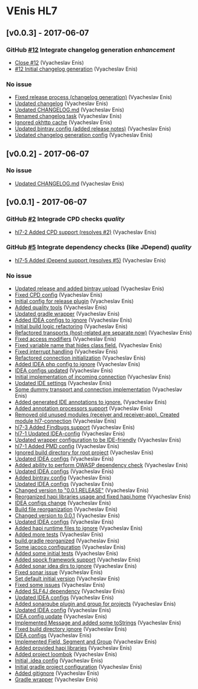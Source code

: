 # VEnis HL7

## [v0.0.3] - 2017-06-07
### GitHub [#12](https://github.com/VEnis/hl7/issues/12) Integrate changelog generation    *enhancement*  

* [Close #12](https://github.com/venis/hl7/commit/c02063d38333947) (Vyacheslav Enis)
* [#12 Initial changelog generation](https://github.com/venis/hl7/commit/00549c4855ce744) (Vyacheslav Enis)

### No issue

* [Fixed release process (changelog generation)](https://github.com/venis/hl7/commit/d9e1c5da8f70b3e) (Vyacheslav Enis)
* [Updated changelog](https://github.com/venis/hl7/commit/cc78877537350ea) (Vyacheslav Enis)
* [Updated CHANGELOG.md](https://github.com/venis/hl7/commit/ab42f9ab7b9bddf) (Vyacheslav Enis)
* [Renamed changelog task](https://github.com/venis/hl7/commit/337a9107b937087) (Vyacheslav Enis)
* [Ignored okhttp cache](https://github.com/venis/hl7/commit/29f9535a7540822) (Vyacheslav Enis)
* [Updated bintray config (added release notes)](https://github.com/venis/hl7/commit/2fde5cac9d92473) (Vyacheslav Enis)
* [Updated changelog generation config](https://github.com/venis/hl7/commit/330105ca6fd8ade) (Vyacheslav Enis)

## [v0.0.2] - 2017-06-07
### No issue

* [Updated CHANGELOG.md](https://github.com/venis/hl7/commit/f075e1182658f1b) (Vyacheslav Enis)

## [v0.0.1] - 2017-06-07
### GitHub [#2](https://github.com/VEnis/hl7/issues/2) Integrade CPD checks    *quality*  

* [hl7-2 Added CPD support (resolves #2)](https://github.com/venis/hl7/commit/8b1404cfa392736) (Vyacheslav Enis)

### GitHub [#5](https://github.com/VEnis/hl7/issues/5) Integrate dependency checks (like JDepend)    *quality*  

* [hl7-5 Added jDepend support (resolves #5)](https://github.com/venis/hl7/commit/5ce1f88ea9cdcfd) (Vyacheslav Enis)

### No issue

* [Updated release and added bintray upload](https://github.com/venis/hl7/commit/c2398109354c877) (Vyacheslav Enis)
* [Fixed CPD config](https://github.com/venis/hl7/commit/06d20b30204a983) (Vyacheslav Enis)
* [Initial config for release plugin](https://github.com/venis/hl7/commit/363be8dce4ce1ef) (Vyacheslav Enis)
* [Added quality tools](https://github.com/venis/hl7/commit/283b9dd1365d379) (Vyacheslav Enis)
* [Updated gradle wrapper](https://github.com/venis/hl7/commit/a6995f8b2832021) (Vyacheslav Enis)
* [Added IDEA configs to ignore](https://github.com/venis/hl7/commit/7bb54a79f96eee3) (Vyacheslav Enis)
* [Initial build logic refactoring](https://github.com/venis/hl7/commit/2343b666f72ab5f) (Vyacheslav Enis)
* [Refactored transports (host-related are separate now)](https://github.com/venis/hl7/commit/8683fd29e79fa37) (Vyacheslav Enis)
* [Fixed access modifiers](https://github.com/venis/hl7/commit/806d64141a6a95e) (Vyacheslav Enis)
* [Fixed variable name that hides class field.](https://github.com/venis/hl7/commit/0bb1d3750eae41d) (Vyacheslav Enis)
* [Fixed interrupt handling](https://github.com/venis/hl7/commit/18e935db3b06754) (Vyacheslav Enis)
* [Refactored connection initialization](https://github.com/venis/hl7/commit/30fb700b8406588) (Vyacheslav Enis)
* [Added IDEA php config to ignore](https://github.com/venis/hl7/commit/816a10b1ff5105f) (Vyacheslav Enis)
* [IDEA configs updated](https://github.com/venis/hl7/commit/c4ab3429c2237df) (Vyacheslav Enis)
* [Initial implementation of incoming connection](https://github.com/venis/hl7/commit/8e3f4ce9c413961) (Vyacheslav Enis)
* [Updated IDE settings](https://github.com/venis/hl7/commit/99df58e9bbe736c) (Vyacheslav Enis)
* [Some dummy transport and connection implementation](https://github.com/venis/hl7/commit/88bfec3ff17bfb7) (Vyacheslav Enis)
* [Added generated IDE annotations to ignore.](https://github.com/venis/hl7/commit/0fd3d6237714474) (Vyacheslav Enis)
* [Added annotation processors support](https://github.com/venis/hl7/commit/8c743989ed23830) (Vyacheslav Enis)
* [Removed old unused modules (receiver and receiver-app). Created module hl7-connection](https://github.com/venis/hl7/commit/90b9972623d47ee) (Vyacheslav Enis)
* [hl7-3 Added Findbugs support](https://github.com/venis/hl7/commit/9197869d187bf35) (Vyacheslav Enis)
* [hl7-1 Updated IDEA-config](https://github.com/venis/hl7/commit/65465f6cb8b4fd0) (Vyacheslav Enis)
* [Updated wrapper configuration to be IDE-friendly](https://github.com/venis/hl7/commit/a23610cb2db749c) (Vyacheslav Enis)
* [hl7-1 Added PMD config](https://github.com/venis/hl7/commit/83cb5d105311570) (Vyacheslav Enis)
* [Ignored build directory for root project](https://github.com/venis/hl7/commit/661202b58aecf2f) (Vyacheslav Enis)
* [Updated IDEA configs](https://github.com/venis/hl7/commit/3b3aa5fe3c255df) (Vyacheslav Enis)
* [Added ability to perform OWASP dependency check](https://github.com/venis/hl7/commit/7274ce9c79ce259) (Vyacheslav Enis)
* [Updated IDEA configs](https://github.com/venis/hl7/commit/014e55fb6db9de0) (Vyacheslav Enis)
* [Added bintray config](https://github.com/venis/hl7/commit/e10c122d6fe41db) (Vyacheslav Enis)
* [Updated IDEA configs](https://github.com/venis/hl7/commit/93cc05867a33de8) (Vyacheslav Enis)
* [Changed version to "0.0.1.RELEASE"](https://github.com/venis/hl7/commit/5179d4f6b5d75a3) (Vyacheslav Enis)
* [Reorganized hapi libraries usage and fixed hapi.home](https://github.com/venis/hl7/commit/96344a1c9274f26) (Vyacheslav Enis)
* [IDEA configs change](https://github.com/venis/hl7/commit/855a580ddb84f6c) (Vyacheslav Enis)
* [Build file reorganization](https://github.com/venis/hl7/commit/4b003c621449fb2) (Vyacheslav Enis)
* [Changed version to 0.0.1](https://github.com/venis/hl7/commit/4af4bcbed6bab09) (Vyacheslav Enis)
* [Updated IDEA configs](https://github.com/venis/hl7/commit/e792458f8b17685) (Vyacheslav Enis)
* [Added hapi runtime files to ignore](https://github.com/venis/hl7/commit/0a6c0e28f02790c) (Vyacheslav Enis)
* [Added more tests](https://github.com/venis/hl7/commit/8097ac1b13106bf) (Vyacheslav Enis)
* [build.gradle reorganized](https://github.com/venis/hl7/commit/a39916da3e7b09f) (Vyacheslav Enis)
* [Some jacoco configuration](https://github.com/venis/hl7/commit/60ddbcb5bd6ae51) (Vyacheslav Enis)
* [Added some initial tests](https://github.com/venis/hl7/commit/42eea3b89146fbf) (Vyacheslav Enis)
* [Added spock framework support](https://github.com/venis/hl7/commit/b3b00a45948411b) (Vyacheslav Enis)
* [Added sonar idea dirs to ignore](https://github.com/venis/hl7/commit/0b724073a390bbb) (Vyacheslav Enis)
* [Fixed sonar issue](https://github.com/venis/hl7/commit/8e98c7ebd697570) (Vyacheslav Enis)
* [Set default initial version](https://github.com/venis/hl7/commit/6323f90a5199de2) (Vyacheslav Enis)
* [Fixed some issues](https://github.com/venis/hl7/commit/ec918bb84d46faf) (Vyacheslav Enis)
* [Added SLF4J dependency](https://github.com/venis/hl7/commit/1db987cfd462bb1) (Vyacheslav Enis)
* [Updated IDEA configs](https://github.com/venis/hl7/commit/2b779482e0e6e6c) (Vyacheslav Enis)
* [Added sonarqube plugin and group for projects](https://github.com/venis/hl7/commit/7fb63a30af70baa) (Vyacheslav Enis)
* [Updated IDEA config](https://github.com/venis/hl7/commit/c5d928f4080f0fa) (Vyacheslav Enis)
* [IDEA config update](https://github.com/venis/hl7/commit/836cc6201063b49) (Vyacheslav Enis)
* [Implemented Message and added some toStrings](https://github.com/venis/hl7/commit/7811df31adbc0bc) (Vyacheslav Enis)
* [Fixed build directory ignore](https://github.com/venis/hl7/commit/501e3fdb8216488) (Vyacheslav Enis)
* [IDEA configs](https://github.com/venis/hl7/commit/b420cdce80247a5) (Vyacheslav Enis)
* [Implemented Field, Segment and Group](https://github.com/venis/hl7/commit/430d635563e799d) (Vyacheslav Enis)
* [Added provided hapi libraries](https://github.com/venis/hl7/commit/560a48aa6cb0a5a) (Vyacheslav Enis)
* [Added project loombok](https://github.com/venis/hl7/commit/ed48a2f79bc390a) (Vyacheslav Enis)
* [Initial .idea config](https://github.com/venis/hl7/commit/15d11b168247dd5) (Vyacheslav Enis)
* [Initial gradle project configuration](https://github.com/venis/hl7/commit/9a2f32a29ac9bc7) (Vyacheslav Enis)
* [Added gitignore](https://github.com/venis/hl7/commit/b3ad02cf55a260a) (Vyacheslav Enis)
* [Gradle wrapper](https://github.com/venis/hl7/commit/c46e117d05df05a) (Vyacheslav Enis)

